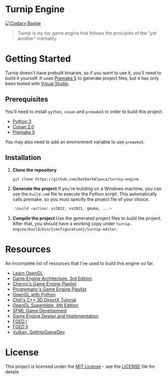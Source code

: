 # Turnip Engine

[![Codacy Badge](https://api.codacy.com/project/badge/Grade/4237c333db9c4412a73fadfa2de405aa)](https://app.codacy.com/gh/DatDarkAlpaca/turnip-engine?utm_source=github.com&utm_medium=referral&utm_content=DatDarkAlpaca/turnip-engine&utm_campaign=Badge_Grade)

> Turnip is my toy game engine that follows the principles of the "yet another" mentality.

# Getting Started

Turnip doesn't have prebuilt binaries, so if you want to use it, you'll need to build it yourself.
It uses [Premake 5](https://github.com/premake/premake-core/releases) to generate project files, but it has only been tested with [Visual Studio](https://visualstudio.microsoft.com/pt-br/downloads/).

## Prerequisites

You'll need to install `python`, `conan` and `premake5` in order to build this project.

* [Python 3](https://www.python.org/downloads/)
* [Conan 2.0](https://conan.io/downloads)
* [Premake 5](https://github.com/premake/premake-core/releases)

You may also need to add an environment variable to use `premake5`.

## Installation
1. **Clone the repository**
    ```bash
    git clone https://github.com/DatDarkAlpaca/turnip-engine
    ```

2. **Generate the project**
    If you're building on a Windows machine, you can use the `build.cmd` file to execute the Python script. 
    This automatically calls premake, so you must specify the project file of your choice.

    ```bash
    .\build <action: vs2022, vs2021, gmake, ...>
    ```

3. **Compile the project**
   Use the generated project files to build the project. 
   After that, you should have a working copy under `turnip-engine/build/bin/{configuration}/turnip-editor`. 

# Resources
An incomplete list of resources that I've used to build this engine so far.

- [Learn OpenGL](https://learnopengl.com)
- [Game Engine Architecture, 3rd Edition](https://www.amazon.com/Engine-Architecture-Third-Jason-Gregory/dp/1138035459)
- [Cherno's Game Engine Playlist](https://www.youtube.com/watch?v=JxIZbV_XjAs&list=PLlrATfBNZ98dC-V-N3m0Go4deliWHPFwT)
- [Progrematic's Game Engine Playlist](https://www.youtube.com/watch?v=wMk182vENjk&list=PL7lh9ryRNHSIzqKzEdYPG94B0uvfqhHpb)
- [OpenGL with Python](https://www.youtube.com/watch?v=LCK1qdp_HhQ&list=PLn3eTxaOtL2PDnEVNwOgZFm5xYPr4dUoR)
- [Chili's C++ 3D DirectX Tutorial](https://www.youtube.com/watch?v=_4FArgOX1I4&list=PLqCJpWy5Fohd3S7ICFXwUomYW0Wv67pDD)
- [OpenGL Superbible, 4th Edition](https://www.amazon.com/OpenGL-SuperBible-Comprehensive-Tutorial-Reference/dp/0321498828)
- [SFML Game Development](https://www.amazon.com/SFML-Game-Development-Jan-Haller/dp/1849696845)
- [Game Engine Design and Implementation](https://www.amazon.com.br/Game-Engine-Design-Implementation-Foundations/dp/0763784516)
- [FGED I](https://foundationsofgameenginedev.com/#fged1)
- [FGED II](https://foundationsofgameenginedev.com/#fged2)
- [Vulkan, GetIntoGameDev](https://www.youtube.com/watch?v=W2I0DofOw9M&list=PLn3eTxaOtL2NH5nbPHMK7gE07SqhcAjmk&index=1)

# License

This project is licensed under the [MIT License](https://opensource.org/licenses/MIT) - see the [LICENSE](LICENSE) file for details
